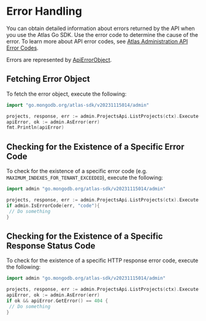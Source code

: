 # Error Handling

You can obtain detailed information about errors returned by the API when you use the Atlas Go SDK. Use the error code to determine the cause of the error. To learn more about API error codes, see [Atlas Administration API Error Codes](https://www.mongodb.com/docs/atlas/reference/api-errors/).

Errors are represented by [ApiErrorObject](https://github.com/mongodb/atlas-sdk-go/blob/main/admin/model_api_error.go).

## Fetching Error Object

To fetch the error object, execute the following:

```go
import "go.mongodb.org/atlas-sdk/v20231115014/admin"

projects, response, err := admin.ProjectsApi.ListProjects(ctx).Execute()
apiError, ok := admin.AsError(err)
fmt.Println(apiError)
```

## Checking for the Existence of a Specific Error Code

To check for the existence of a specific error code (e.g. `MAXIMUM_INDEXES_FOR_TENANT_EXCEEDED`), execute the following:

```go
import admin "go.mongodb.org/atlas-sdk/v20231115014/admin"

projects, response, err := admin.ProjectsApi.ListProjects(ctx).Execute()
if admin.IsErrorCode(err, "code"){
 // Do something
}
```

## Checking for the Existence of a Specific Response Status Code

To check for the existence of a specific HTTP response error code, execute the following:

```go
import admin "go.mongodb.org/atlas-sdk/v20231115014/admin"

projects, response, err := admin.ProjectsApi.ListProjects(ctx).Execute()
apiError, ok := admin.AsError(err)
if ok && apiError.GetError() == 404 {
 // Do something
}
```
